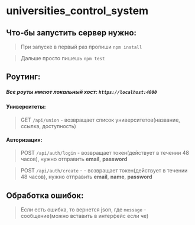 # universities_control_system
## Что-бы запустить сервер нужно:
> При запуске в первый раз пропиши `npm install`

> Дальше просто пишешь `npm test`


## Роутинг:
##### Все роуты имеют локальный хост: `https://localhost:4000`

#### Университеты:
> GET `/api/union` - возвращает список университетов(название, ссылка, доступность)

#### Авторизация:
> POST `/api/auth/login` - возвращает токен(действует в течении 48 часов), нужно отправить **email**, **password**

> POST `/api/auth/create` - - возвращает токен(действует в течении 48 часов), нужно отправить **email**, **name**, **password**


## Обработка ошибок:
> Если есть ошибка, то вернется json, где `message` - сообщение(можно вставить в интерфейс если че)
